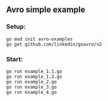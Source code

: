 ## Avro simple example

### Setup:

```
go mod init avro-examples
go get github.com/linkedin/goavro/v2
```

### Start:

```
go run example_1.1.go
go run example_1.2.go
go run example_2.go
go run example_3.go
go run example_4.go
```
